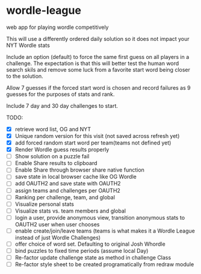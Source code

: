 # wordle-league
 web app for playing wordle competitively
 
 This will use a differently ordered daily solution so it does not impact your NYT Wordle stats
 
 Include an option (default) to force the same first guess on all players in a challenge. The expectation is that this will better test the human word search skils and remove some luck from a favorite start word being closer to the solution.

Allow 7 guesses if the forced start word is chosen and record failures as 9 guesses for the purposes of stats and rank.

 Include 7 day and 30 day challenges to start.

TODO:
- [X] retrieve word list, OG and NYT
- [X] Unique random version for this visit (not saved across refresh yet)
- [X] add forced random start word per team(teams not defined yet)
- [X] Render Wordle guess results properly
- [ ] Show solution on a puzzle fail
- [ ] Enable Share results to clipboard
- [ ] Enable Share through browser share native function
- [ ] save state in local browser cache like OG Wordle
- [ ] add OAUTH2 and save state with OAUTH2 
- [ ] assign teams and challenges per OAUTH2
- [ ] Ranking per challenge, team, and global
- [ ] Visualize personal stats
- [ ] Visualize stats vs. team members and global
- [ ] login a user, provide anonymous view, transition anonymous stats to OAUTH2 user when user chooses
- [ ] enable create/join/leave teams (teams is what makes it a Wordle League instead of just Wordle Challenges)
- [ ] offer choice of word set. Defaulting to original Josh Whordle
- [ ] bind puzzles to fixed time periods (assume local Day)
- [ ] Re-factor update challenge state as method in challenge Class
- [ ] Re-factor style sheet to be created programatically from redraw module
